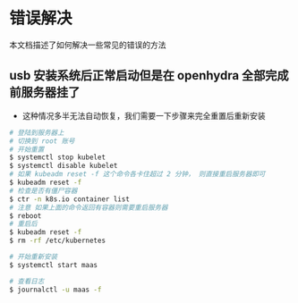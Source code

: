 # 错误解决

本文档描述了如何解决一些常见的错误的方法

## usb 安装系统后正常启动但是在 openhydra 全部完成前服务器挂了

* 这种情况多半无法自动恢复，我们需要一下步骤来完全重置后重新安装

```bash
# 登陆到服务器上
# 切换到 root 账号
# 开始重置
$ systemctl stop kubelet
$ systemctl disable kubelet
# 如果 kubeadm reset -f 这个命令各卡住超过 2 分钟， 则直接重启服务器即可
$ kubeadm reset -f
# 检查是否有僵尸容器
$ ctr -n k8s.io container list
# 注意 如果上面的命令返回有容器则需要重启服务器
$ reboot
# 重启后
$ kubeadm reset -f
$ rm -rf /etc/kubernetes

# 开始重新安装
$ systemctl start maas

# 查看日志
$ journalctl -u maas -f
```